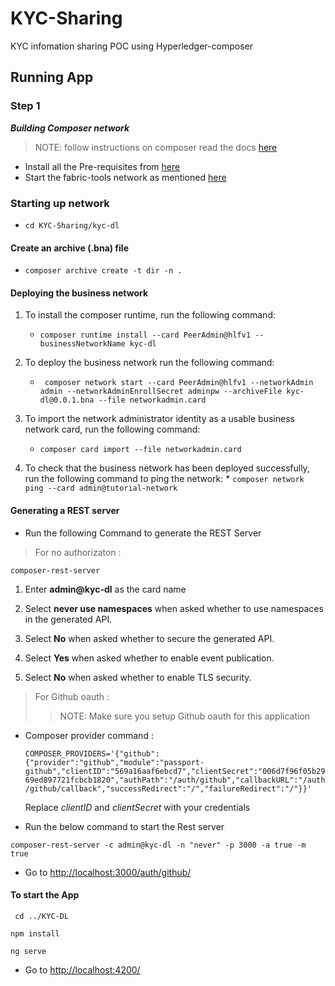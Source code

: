 # KYC-Sharing
KYC infomation sharing POC using Hyperledger-composer

## Running App

### Step 1 

***Building Composer network***

> NOTE: follow instructions on composer read the docs [here](https://hyperledger.github.io/composer/next/installing/installing-index)

* Install all the Pre-requisites from [here](https://hyperledger.github.io/composer/next/installing/installing-prereqs)
* Start the fabric-tools network as mentioned [here](https://hyperledger.github.io/composer/next/installing/development-tools)

### Starting up network 

* ` cd KYC-Sharing/kyc-dl `

#### Create an archive (.bna) file
    
* `composer archive create -t dir -n .`

#### Deploying the business network

1. To install the composer runtime, run the following command:
    * `composer runtime install --card PeerAdmin@hlfv1 --businessNetworkName kyc-dl`

2. To deploy the business network run the following command:
    * ` composer network start --card PeerAdmin@hlfv1 --networkAdmin admin --networkAdminEnrollSecret adminpw --archiveFile kyc-dl@0.0.1.bna --file networkadmin.card`

3. To import the network administrator identity as a usable business network card, run the following command:
    * `composer card import --file networkadmin.card`

4. To check that the business network has been deployed successfully, run the following command to ping the network:
        * `composer network ping --card admin@tutorial-network`

#### Generating a REST server

* Run the following Command to generate the REST Server

> For no authorizaton :

`composer-rest-server` 

1. Enter **admin@kyc-dl** as the card name

2. Select **never use namespaces** when asked whether to use namespaces in the generated API.

3. Select **No** when asked whether to secure the generated API.

4. Select **Yes** when asked whether to enable event publication.

5. Select **No** when asked whether to enable TLS security.

> For Github oauth :
>> NOTE: Make sure you setup Github oauth for this application
* Composer provider command :

    `COMPOSER_PROVIDERS='{"github":{"provider":"github","module":"passport-github","clientID":"569a16aaf6ebcd7","clientSecret":"006d7f96f05b2969ed897721fcbcb1820","authPath":"/auth/github","callbackURL":"/auth/github/callback","successRedirect":"/","failureRedirect":"/"}}'`

    Replace *clientID* and *clientSecret* with your credentials
* Run the below command to start the Rest server

`composer-rest-server -c admin@kyc-dl -n "never" -p 3000 -a true -m true`

* Go to [http://localhost:3000/auth/github/](http://localhost:3000/auth/github/)

#### To start the App 

` cd ../KYC-DL`

` npm install `

` ng serve ` 

* Go to [http://localhost:4200/](http://localhost:4200)
